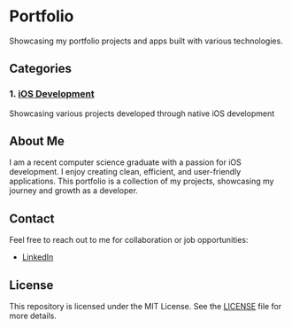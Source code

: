 # Portfolio

Showcasing my portfolio projects and apps built with various technologies.

## Categories

### 1. [iOS Development](iOS)

Showcasing various projects developed through native iOS development

## About Me

I am a recent computer science graduate with a passion for iOS development. I enjoy creating clean, efficient, and user-friendly applications. This portfolio is a collection of my projects, showcasing my journey and growth as a developer.

## Contact

Feel free to reach out to me for collaboration or job opportunities:

- [LinkedIn](https://www.linkedin.com/in/tamas-scheuring-8083a222a/)

## License

This repository is licensed under the MIT License. See the [LICENSE](LICENSE) file for more details.
